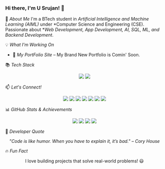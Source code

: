### Hi there, I'm U Srujan! 👋

🚀 *About Me*
I'm a BTech student in *Artificial Intelligence and Machine Learning (AIML)* under *Computer Science and Engineering (CSE). Passionate about **Web Development, App Development, AI, SQL, ML, and Backend Development*.

💡 *What I'm Working On*
- 🔢 *My PortFolio Site* – My Brand New Portfolio is Comin' Soon.


📚 *Tech Stack*
<p align="center">
  <img src="https://img.shields.io/badge/HTML-E34F26?style=for-the-badge&logo=html5&logoColor=white" />
  <img src="https://img.shields.io/badge/CSS-1572B6?style=for-the-badge&logo=css3&logoColor=white" />
</p>

📫 *Let's Connect!*
<p align="center">
  <a href="https://github.com/USrujan27"><img src="https://img.shields.io/badge/GitHub-181717?style=for-the-badge&logo=github&logoColor=white" /></a>
  <a href="https://www.linkedin.com/in/SrujanU/"><img src="https://img.shields.io/badge/LinkedIn-0077B5?style=for-the-badge&logo=linkedin&logoColor=white" /></a>
  <a href="mailto:srujanuppalapu27@gmail.com"><img src="https://img.shields.io/badge/Email-D14836?style=for-the-badge&logo=gmail&logoColor=white" /></a>
  <a href="https://www.instagram.com/_srujan_27_/"><img src="https://img.shields.io/badge/Instagram-E4405F?style=for-the-badge&logo=instagram&logoColor=white" /></a>
  <a href="https://www.reddit.com/user/crystal2627/"><img src="https://img.shields.io/badge/Reddit-FF4500?style=for-the-badge&logo=reddit&logoColor=white" /></a>
  <a href="https://x.com/"><img src="https://img.shields.io/badge/X-000000?style=for-the-badge&logo=x&logoColor=white" /></a>
  <a href="https://orcid.org/0009-0003-6123-2657"><img src="https://img.shields.io/badge/ORCID-A6CE39?style=for-the-badge&logo=orcid&logoColor=white" /></a>
</p>

📊 *GitHub Stats & Achievements*
<p align="center">
  <img src="https://github-readme-stats.vercel.app/api?username=USrujan27&show_icons=true&theme=radical" />
  <img src="https://github-readme-streak-stats.herokuapp.com/?user=USrujan27&theme=radical" />
  <img src="https://github-profile-trophy.vercel.app/?username=USrujan27&theme=radical" />
  <img src="https://github-readme-stats.vercel.app/api/top-langs/?username=USrujan27&layout=compact&theme=radical" />
</p>


💬 *Developer Quote*
<p align="center"><i>"Code is like humor. When you have to explain it, it’s bad." – Cory House</i></p>

🔥 *Fun Fact*
<p align="center">I love building projects that solve real-world problems! 😃</p>
